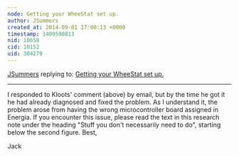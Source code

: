 ```yaml
---
node: Getting your WheeStat set up.
author: JSummers
created_at: 2014-09-01 17:00:13 +0000
timestamp: 1409590813
nid: 10658
cid: 10152
uid: 304279
---
```




[JSummers](../profile/JSummers) replying to: [Getting your WheeStat set up.](../notes/JSummers/07-04-2014/getting-your-wheestat-set-up)

----
I responded to Kloots' comment (above) by email, but by the time he got it he had already diagnosed and fixed the problem.  As I understand it, the problem arose from having the wrong microcontroller board assigned in Energia.  If you encounter this issue, please read the text in this research note under the heading "Stuff you don't necessarily need to do", starting below the second figure. 
Best,

Jack